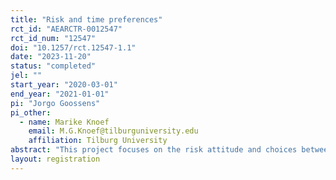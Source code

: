 ```yaml
---
title: "Risk and time preferences"
rct_id: "AEARCTR-0012547"
rct_id_num: "12547"
doi: "10.1257/rct.12547-1.1"
date: "2023-11-20"
status: "completed"
jel: ""
start_year: "2020-03-01"
end_year: "2021-01-01"
pi: "Jorgo Goossens"
pi_other:
  - name: Marike Knoef
    email: M.G.Knoef@tilburguniversity.edu
    affiliation: Tilburg University
abstract: "This project focuses on the risk attitude and choices between now and later of the Dutch population."
layout: registration
---
```


